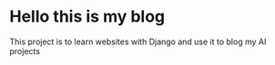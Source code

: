 # Hello this is my blog



This project is to learn websites with Django 
and use it to blog my AI projects
